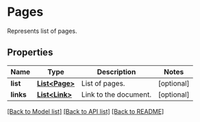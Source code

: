 ﻿
# Pages
Represents list of pages.

## Properties
Name | Type | Description | Notes
------------ | ------------- | ------------- | -------------
**list** | [**List&lt;Page&gt;**](Page.md) | List of pages. | [optional]
**links** | [**List&lt;Link&gt;**](Link.md) | Link to the document. | [optional]


[[Back to Model list]](../../README.md#documentation-for-models) [[Back to API list]](../../README.md#documentation-for-api-endpoints) [[Back to README]](../../README.md)


